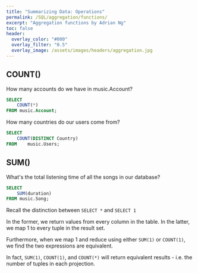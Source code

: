 ```yaml
---
title: "Summarizing Data: Operations"
permalink: /SQL/aggregation/functions/
excerpt: "Aggregation functions by Adrian Ng"
toc: false
header:
  overlay_color: "#000"
  overlay_filter: "0.5"
  overlay_image: /assets/images/headers/aggregation.jpg
---
```


## COUNT()

How many accounts do we have in music.Account?


```sql
SELECT 
	COUNT(*)
FROM music.Account;
```

How many countries do our users come from?

```sql
SELECT
	COUNT(DISTINCT Country)
FROM	music.Users;
```


## SUM()

What's the total listening time of all the songs in our database?

```sql
SELECT
	SUM(duration)
FROM music.Song;
```

Recall the distinction between `SELECT *` and `SELECT 1`

In the former, we return values from every column in the table. 
In the latter, we map 1 to every tuple in the result set.

Furthermore, when we map 1 and reduce using either `SUM(1)` or `COUNT(1)`, we find the two expressions are equivalent.

In fact, `SUM(1)`, `COUNT(1)`, and `COUNT(*)` will return equivalent results - i.e. the number of tuples in each projection.

